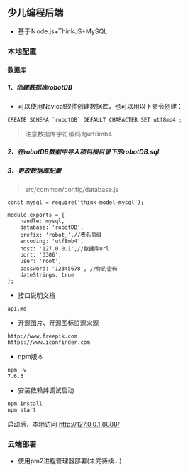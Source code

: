 ## 少儿编程后端

+ 基于Ｎode.js+ThinkJS+MySQL

### 本地配置
#### 数据库
##### 1、创建数据库robotDB  
+ 可以使用Navicat软件创建数据库，也可以用以下命令创建：
```
CREATE SCHEMA `robotDB` DEFAULT CHARACTER SET utf8mb4 ;
```
> 注意数据库字符编码为utf8mb4
##### 2、在robotDB数据中导入项目根目录下的robotDB.sql


##### 3、更改数据库配置
> src/common/config/database.js
```
const mysql = require('think-model-mysql');

module.exports = {
    handle: mysql,
    database: 'robotDB',
    prefix: 'robot_',//表名前缀
    encoding: 'utf8mb4',
    host: '127.0.0.1',//数据库url
    port: '3306',
    user: 'root',
    password: '12345678', //你的密码
    dateStrings: true
};
```

+ 接口说明文档
```
api.md
```

+ 开源图片、开源图标资源来源
```
http://www.freepik.com
https://www.iconfinder.com
```

+ npm版本
```
npm -v
7.6.3
```
+ 安装依赖并调试启动
```
npm install
npm start
```
启动后，本地访问 http://127.0.0.1:8088/

### 云端部署
+ 使用pm2进程管理器部署(未完待续...)
